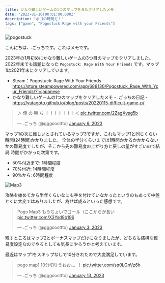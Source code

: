 ```yaml
---
title: かなり難しいゲームの1つのマップをまたクリアしたメモ
date: "2023-01-16T00:01:00.000Z"
description: "ポゴの時間だ！"
tags: ["game", "Pogostuck Rage with your Friends"]
---
```


![pogostuck](/blog/assets/images/posts/20230116-pogostuck-map3/pogostuck.jpg)

こんにちは、.ごっちです。これはメモです。

2023年の1月初めにかなり難しいゲームの3つ目のマップをクリアしました。 2022年末でも話題になった `Pogostuck: Rage With Your Friends` です。マップ1は2021年末にクリアしています。

- Steam：Pogostuck: Rage With Your Friends - https://store.steampowered.com/app/688130/Pogostuck_Rage_With_Your_Friends/?l=japanese
- かなり難しいゲームの1つのマップをクリアしたメモ - .ごっちの日記 - https://yutagoto.github.io/blog/posts/20220115-difficult-game-p/

<blockquote class="twitter-tweet"><p lang="ja" dir="ltr">＞ 俺 の 勝 ち ！！！！！！！＜ <a href="https://t.co/2ZagXvsg5b">pic.twitter.com/2ZagXvsg5b</a></p>&mdash; .ごっち (@gggooottto) <a href="https://twitter.com/gggooottto/status/1611306698211479552?ref_src=twsrc%5Etfw">January 6, 2023</a></blockquote>

マップ1の次に難しいとされているマップ3ですが、これもマップ1と同じくらい時間(24時間)かかりました。
全体の半分くらいまでは1時間かかるかかからないかの難易度でしたが、そこから先の難易度の上がり方と戻しの量がすごいので結局 時間がかかった次第です。

- 50%付近まで: 1時間程度
- 70%付近: 14時間程度
- 90%から: 6時間程度

![Map3](/blog/assets/images/posts/20230116-pogostuck-map3/map3.jpg)

攻略を始めてから半年くらいなにも手を付けていなかったというのもあって中盤とくに大変ではありましたが、為せば成るといった感想です。

<blockquote class="twitter-tweet"><p lang="ja" dir="ltr">Pogo Map3 もうちょいでゴール（ここからが長い <a href="https://t.co/X3Ysd8b196">pic.twitter.com/X3Ysd8b196</a></p>&mdash; .ごっち (@gggooottto) <a href="https://twitter.com/gggooottto/status/1610251857938767875?ref_src=twsrc%5Etfw">January 3, 2023</a></blockquote>

残すところはマップ2とボーナスマップだけになりましたが、どちらも結構な難易度設定なのでやるとしても気長にやろうかと考えています。

最近はマップ1をスキップなしで10分きれたので大変満足しています。

<blockquote class="twitter-tweet"><p lang="ja" dir="ltr">pogo map1 10分切りうおお。。！ <a href="https://t.co/sp0LGnVz6h">pic.twitter.com/sp0LGnVz6h</a></p>&mdash; .ごっち (@gggooottto) <a href="https://twitter.com/gggooottto/status/1613881669223874566?ref_src=twsrc%5Etfw">January 13, 2023</a></blockquote>
